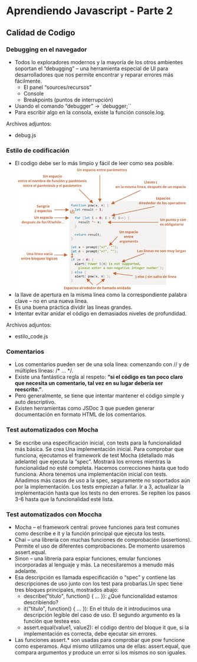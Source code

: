 # Aprendiendo Javascript - Parte 2

## Calidad de Codigo

### Debugging en el navegador

- Todos lo exploradores modernos y la mayoría de los otros ambientes soportan el “debugging” – una herramienta especial de UI para desarrolladores que nos permite encontrar y reparar errores más fácilmente.
  - El panel “sources/recursos”
  - Console
  - Breakpoints (puntos de interrupción)
- Usando el comando “debugger” -> `debugger;``
- Para escribir algo en la consola, existe la función console.log.

Archivos adjuntos:
- debug.js

### Estilo de codificación
- El codigo debe ser lo más limpio y fácil de leer como sea posible.
![Hoja de ayuda con algunas reglas sugeridas](./../images/reglas.png)
- la llave de apertura en la misma linea como la correspondiente palabra clave – no en una nueva linea. 
- Es una buena práctica dividir las lineas grandes.
- Intentar evitar anidar el código en demasiados niveles de profundidad.

Archivos adjuntos:
- estilo_code.js

### Comentarios
- Los comentarios pueden ser de una sola línea: comenzando con // y de múltiples líneas: /* ... */.
- Existe una fantástica regla al respeto: **“si el código es tan poco claro que necesita un comentario, tal vez en su lugar debería ser reescrito.”**.
- Pero generalmente, se tiene que intentar mantener el código simple y auto descriptivo.
- Existen herramientas como JSDoc 3 que pueden generar documentación en formato HTML de los comentarios.

### Test automatizados con Mocha
- Se escribe una especificación inicial, con tests para la funcionalidad más básica.
Se crea Una implementación inicial.
Para comprobar que funciona, ejecutamos el framework de test Mocha (detallado más adelante) que ejecuta la “spec”. Mostrará los errores mientras la funcionalidad no esté completa. Hacemos correcciones hasta que todo funciona.
Ahora tenemos una implementación inicial con tests.
Añadimos más casos de uso a la spec, seguramente no soportados aún por la implementación. Los tests empiezan a fallar.
Ir a 3, actualizar la implementación hasta que los tests no den errores.
Se repiten los pasos 3-6 hasta que la funcionalidad esté lista.

### Test automatizados con Moccha
- Mocha – el framework central: provee funciones para test comunes como describe e it y la función principal que ejecuta los tests.
- Chai – una librería con muchas funciones de comprobación (assertions). Permite el uso de diferentes comprobaciones. De momento usaremos assert.equal.
- Sinon – una librería para espiar funciones, emular funciones incorporadas al lenguaje y más. La necesitaremos a menudo más adelante.
- Esa descripción es llamada especificación o “spec” y contiene las descripciones de uso junto con los test para probarlas.Un spec tiene tres bloques principales, mostrados abajo:
  - describe("titulo", function() { ... }): ¿Qué funcionalidad estamos describiendo?
  - it("titulo", function() { ... }): En el título de it introducimos una descripción legible del caso de uso. El segundo argumento es la función que testea eso.
  - assert.equal(value1, value2): el código dentro del bloque it que, si la implementación es correcta, debe ejecutar sin errores.
- Las funciones assert.* son usadas para comprobar que pow funcione como esperamos. Aquí mismo utilizamos una de ellas: assert.equal, que compara argumentos y produce un error si los mismos no son iguales.



